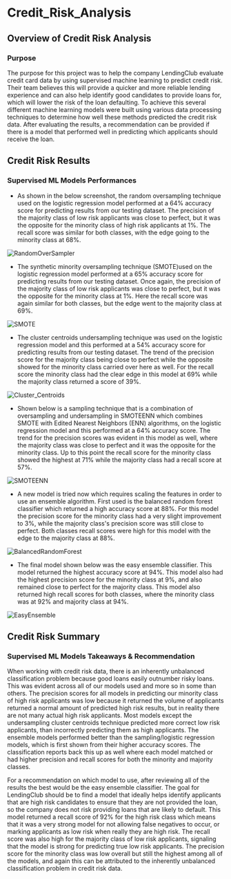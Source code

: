 # Credit_Risk_Analysis

## Overview of Credit Risk Analysis

### Purpose
The purpose for this project was to help the company LendingClub evaluate credit card data by using supervised machine learning to predict credit risk. Their team believes this will provide a quicker and more reliable lending experience and can also help identify good candidates to provide loans for, which will lower the risk of the loan defaulting. To achieve this several different machine learning models were built using various data processing techniques to determine how well these methods predicted the credit risk data. After evaluating the results, a recommendation can be provided if there is a model that performed well in predicting which applicants should receive the loan.  

## Credit Risk Results

### Supervised ML Models Performances
- As shown in the below screenshot, the random oversampling technique used on the logistic regression model performed at a 64% accuracy score for predicting results from our testing dataset. The precision of the majority class of low risk applicants was close to perfect, but it was the opposite for the minority class of high risk applicants at 1%. The recall score was similar for both classes, with the edge going to the minority class at 68%. 

![RandomOverSampler](Resources/RandomOverSampler.png)

- The synthetic minority oversampling technique (SMOTE)used on the logistic regression model performed at a 65% accuracy score for predicting results from our testing dataset. Once again, the precision of the majority class of low risk applicants was close to perfect, but it was the opposite for the minority class at 1%. Here the recall score was again similar for both classes, but the edge went to the majority class at 69%. 

![SMOTE](Resources/SMOTE.png)

- The cluster centroids undersampling technique was used on the logistic regression model and this performed at a 54% accuracy score for predicting results from our testing dataset. The trend of the precision score for the majority class being close to perfect while the opposite showed for the minority class carried over here as well. For the recall score the minority class had the clear edge in this model at 69% while the majority class returned a score of 39%. 

![Cluster_Centroids](Resources/Cluster_Centroids.png)

- Shown below is a sampling technique that is a combination of oversampling and undersampling in SMOTEENN which combines SMOTE with Edited Nearest Neighbors (ENN) algorithms, on the logistic regression model and this performed at a 64% accuracy score. The trend for the precision scores was evident in this model as well, where the majority class was close to perfect and it was the opposite for the minority class. Up to this point the recall score for the minority class showed the highest at 71% while the majority class had a recall score at 57%. 

![SMOTEENN](Resources/SMOTEENN.png)

- A new model is tried now which requires scaling the features in order to use an ensemble algorithm. First used is the balanced random forest classifier which returned a high accuracy score at 88%. For this model the precision score for the minority class had a very slight improvement to 3%, while the majority class's precision score was still close to perfect. Both classes recall scores were high for this model with the edge to the majority class at 88%. 

![BalancedRandomForest](Resources/BalancedRandomForest.png)

- The final model shown below was the easy ensemble classifier. This model returned the highest accuracy score at 94%. This model also had the highest precision score for the minority class at 9%, and also remained close to perfect for the majority class. This model also returned high recall scores for both classes, where the minority class was at 92% and majority class at 94%. 

![EasyEnsemble](Resources/EasyEnsemble.png)

## Credit Risk Summary

### Supervised ML Models Takeaways & Recommendation
When working with credit risk data, there is an inherently unbalanced classification problem because good loans easily outnumber risky loans. This was evident across all of our models used and more so in some than others. The precision scores for all models in predicting our minority class of high risk applicants was low because it returned the volume of applicants returned a normal amount of predicted high risk results, but in reality there are not many actual high risk applicants. Most models except the undersampling cluster centroids technique predicted more correct low risk applicants, than incorrectly predicting them as high applicants. The ensemble models performed better than the sampling/logistic regression models, which is first shown from their higher accuracy scores. The classification reports back this up as well where each model matched or had higher precision and recall scores for both the minority and majority classes. 

For a recommendation on which model to use, after reviewing all of the results the best would be the easy ensemble classifier. The goal for LendingClub should be to find a model that ideally helps identify applicants that are high risk candidates to ensure that they are not provided the loan, so the company does not risk providing loans that are likely to default. This model returned a recall score of 92% for the high risk class which means that it was a very strong model for not allowing false negatives to occur, or marking applicants as low risk when really they are high risk. The recall score was also high for the majority class of low risk applicants, signaling that the model is strong for predicting true low risk applicants. The precision score for the minority class was low overall but still the highest among all of the models, and again this can be attributed to the inherently unbalanced classification problem in credit risk data. 



